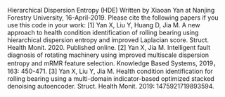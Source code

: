Hierarchical Dispersion Entropy (HDE) Written by Xiaoan Yan at Nanjing Forestry University, 16-April-2019.
Please cite the following papers if you use this code in your work:
[1] Yan X, Liu Y, Huang D, Jia M. A new approach to health condition identification of rolling bearing using hierarchical dispersion entropy and improved Laplacian score. Struct. Health Monit. 2020. Published online.
[2] Yan X, Jia M. Intelligent fault diagnosis of rotating machinery using improved multiscale dispersion entropy and mRMR feature selection. Knowledge Based Systems, 2019，163: 450-471.
[3] Yan X, Liu Y, Jia M. Health condition identification for rolling bearing using a multi-domain indicator-based optimized stacked denoising autoencoder. Struct. Health Monit. 2019: 1475921719893594.

